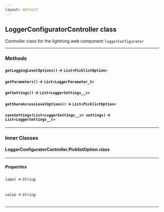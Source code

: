 ```yaml
---
layout: default
---
```


## LoggerConfiguratorController class

Controller class for the lightning web component `loggerConfigurator`

---

### Methods

#### `getLoggingLevelOptions()` → `List<PicklistOption>`

#### `getParameters()` → `List<LoggerParameter_t>`

#### `getSettings()` → `List<LoggerSettings__c>`

#### `getShareAccessLevelOptions()` → `List<PicklistOption>`

#### `saveSettings(List<LoggerSettings__c> settings)` → `List<LoggerSettings__c>`

---

### Inner Classes

#### LoggerConfiguratorController.PicklistOption class

---

##### Properties

###### `label` → `String`

###### `value` → `String`

---

